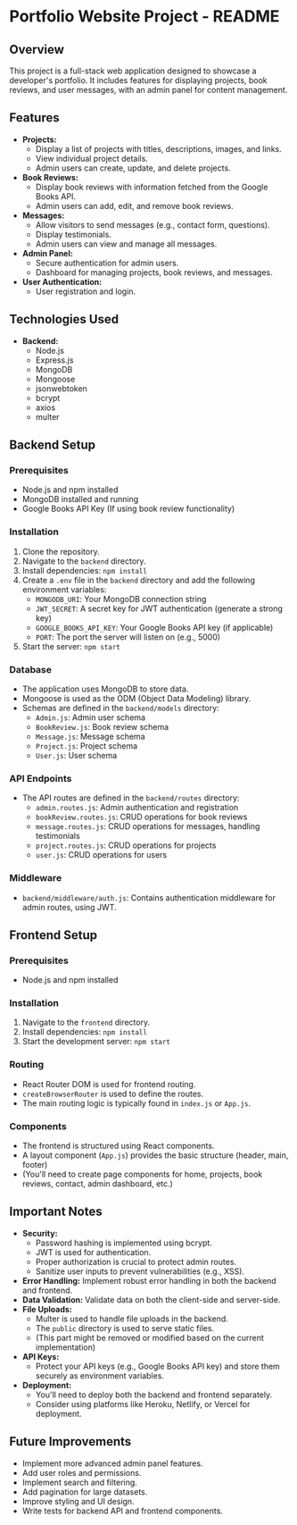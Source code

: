 # Portfolio Website Project - README

## Overview

This project is a full-stack web application designed to showcase a developer's portfolio. It includes features for displaying projects, book reviews, and user messages, with an admin panel for content management.

## Features

- **Projects:**
  - Display a list of projects with titles, descriptions, images, and links.
  - View individual project details.
  - Admin users can create, update, and delete projects.
- **Book Reviews:**
  - Display book reviews with information fetched from the Google Books API.
  - Admin users can add, edit, and remove book reviews.
- **Messages:**
  - Allow visitors to send messages (e.g., contact form, questions).
  - Display testimonials.
  - Admin users can view and manage all messages.
- **Admin Panel:**
  - Secure authentication for admin users.
  - Dashboard for managing projects, book reviews, and messages.
- **User Authentication:**
  - User registration and login.

## Technologies Used

- **Backend:**
  - Node.js
  - Express.js
  - MongoDB
  - Mongoose
  - jsonwebtoken
  - bcrypt
  - axios
  - multer

## Backend Setup

### Prerequisites

- Node.js and npm installed
- MongoDB installed and running
- Google Books API Key (If using book review functionality)

### Installation

1.  Clone the repository.
2.  Navigate to the `backend` directory.
3.  Install dependencies: `npm install`
4.  Create a `.env` file in the `backend` directory and add the following environment variables:
    - `MONGODB_URI`: Your MongoDB connection string
    - `JWT_SECRET`: A secret key for JWT authentication (generate a strong key)
    - `GOOGLE_BOOKS_API_KEY`: Your Google Books API key (if applicable)
    - `PORT`: The port the server will listen on (e.g., 5000)
5.  Start the server: `npm start`

### Database

- The application uses MongoDB to store data.
- Mongoose is used as the ODM (Object Data Modeling) library.
- Schemas are defined in the `backend/models` directory:
  - `Admin.js`: Admin user schema
  - `BookReview.js`: Book review schema
  - `Message.js`: Message schema
  - `Project.js`: Project schema
  - `User.js`: User schema

### API Endpoints

- The API routes are defined in the `backend/routes` directory:
  - `admin.routes.js`: Admin authentication and registration
  - `bookReview.routes.js`: CRUD operations for book reviews
  - `message.routes.js`: CRUD operations for messages, handling testimonials
  - `project.routes.js`: CRUD operations for projects
  - `user.js`: CRUD operations for users

### Middleware

- `backend/middleware/auth.js`: Contains authentication middleware for admin routes, using JWT.

## Frontend Setup

### Prerequisites

- Node.js and npm installed

### Installation

1.  Navigate to the `frontend` directory.
2.  Install dependencies: `npm install`
3.  Start the development server: `npm start`

### Routing

- React Router DOM is used for frontend routing.
- `createBrowserRouter` is used to define the routes.
- The main routing logic is typically found in `index.js` or `App.js`.

### Components

- The frontend is structured using React components.
- A layout component (`App.js`) provides the basic structure (header, main, footer)
- (You'll need to create page components for home, projects, book reviews, contact, admin dashboard, etc.)

## Important Notes

- **Security:**
  - Password hashing is implemented using bcrypt.
  - JWT is used for authentication.
  - Proper authorization is crucial to protect admin routes.
  - Sanitize user inputs to prevent vulnerabilities (e.g., XSS).
- **Error Handling:** Implement robust error handling in both the backend and frontend.
- **Data Validation:** Validate data on both the client-side and server-side.
- **File Uploads:**
  - Multer is used to handle file uploads in the backend.
  - The `public` directory is used to serve static files.
  - (This part might be removed or modified based on the current implementation)
- **API Keys:**
  - Protect your API keys (e.g., Google Books API key) and store them securely as environment variables.
- **Deployment:**
  - You'll need to deploy both the backend and frontend separately.
  - Consider using platforms like Heroku, Netlify, or Vercel for deployment.

## Future Improvements

- Implement more advanced admin panel features.
- Add user roles and permissions.
- Implement search and filtering.
- Add pagination for large datasets.
- Improve styling and UI design.
- Write tests for backend API and frontend components.
